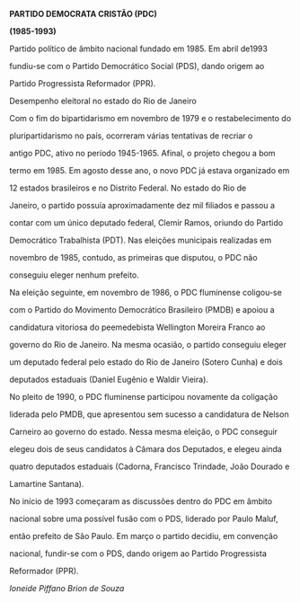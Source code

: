 **PARTIDO DEMOCRATA CRISTÃO (PDC)**



**(1985-1993)**



Partido político de âmbito nacional fundado em 1985. Em abril de1993

fundiu-se com o Partido Democrático Social (PDS), dando origem ao

Partido Progressista Reformador (PPR).



Desempenho eleitoral no estado do Rio de Janeiro



Com o fim do bipartidarismo em novembro de 1979 e o restabelecimento do

pluripartidarismo no país, ocorreram várias tentativas de recriar o

antigo PDC, ativo no período 1945-1965. Afinal, o projeto chegou a bom

termo em 1985. Em agosto desse ano, o novo PDC já estava organizado em

12 estados brasileiros e no Distrito Federal. No estado do Rio de

Janeiro, o partido possuía aproximadamente dez mil filiados e passou a

contar com um único deputado federal, Clemir Ramos, oriundo do Partido

Democrático Trabalhista (PDT). Nas eleições municipais realizadas em

novembro de 1985, contudo, as primeiras que disputou, o PDC não

conseguiu eleger nenhum prefeito.



Na eleição seguinte, em novembro de 1986, o PDC fluminense coligou-se

com o Partido do Movimento Democrático Brasileiro (PMDB) e apoiou a

candidatura vitoriosa do peemedebista Wellington Moreira Franco ao

governo do Rio de Janeiro. Na mesma ocasião, o partido conseguiu eleger

um deputado federal pelo estado do Rio de Janeiro (Sotero Cunha) e dois

deputados estaduais (Daniel Eugênio e Waldir Vieira).



No pleito de 1990, o PDC fluminense participou novamente da coligação

liderada pelo PMDB, que apresentou sem sucesso a candidatura de Nelson

Carneiro ao governo do estado. Nessa mesma eleição, o PDC conseguir

elegeu dois de seus candidatos à Câmara dos Deputados, e elegeu ainda

quatro deputados estaduais (Cadorna, Francisco Trindade, João Dourado e

Lamartine Santana).



No início de 1993 começaram as discussões dentro do PDC em âmbito

nacional sobre uma possível fusão com o PDS, liderado por Paulo Maluf,

então prefeito de São Paulo. Em março o partido decidiu, em convenção

nacional, fundir-se com o PDS, dando origem ao Partido Progressista

Reformador (PPR).



*Ioneide Piffano Brion de Souza*



